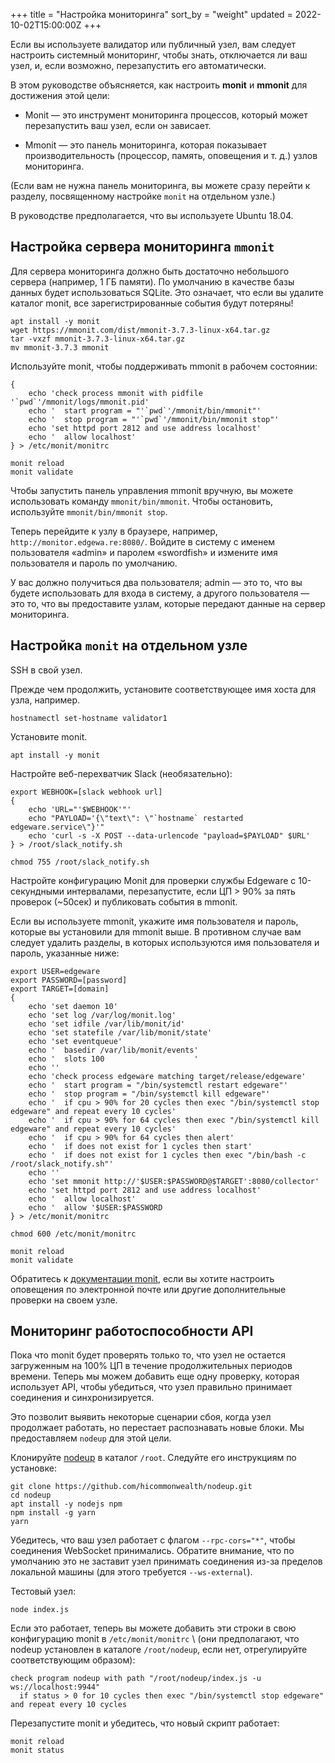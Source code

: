 +++
title = "Настройка мониторинга"
sort_by = "weight"
updated = 2022-10-02T15:00:00Z
+++

Если вы используете валидатор или публичный узел, вам следует настроить системный мониторинг, чтобы знать, отключается ли ваш узел, и, если возможно, перезапустить его автоматически.

В этом руководстве объясняется, как настроить **monit** и **mmonit** для достижения этой цели:

- Monit — это инструмент мониторинга процессов, который может перезапустить ваш узел, если он зависает.

- Mmonit — это панель мониторинга, которая показывает производительность \(процессор, память, оповещения и т. д.\) узлов мониторинга.

\(Если вам не нужна панель мониторинга, вы можете сразу перейти к разделу, посвященному настройке `monit` на отдельном узле.\)

В руководстве предполагается, что вы используете Ubuntu 18.04.

## Настройка сервера мониторинга `mmonit`

Для сервера мониторинга должно быть достаточно небольшого сервера \(например, 1 ГБ памяти\). По умолчанию в качестве базы данных будет использоваться SQLite. Это означает, что если вы удалите каталог monit, все зарегистрированные события будут потеряны!

```
apt install -y monit
wget https://mmonit.com/dist/mmonit-3.7.3-linux-x64.tar.gz
tar -vxzf mmonit-3.7.3-linux-x64.tar.gz
mv mmonit-3.7.3 mmonit
```

Используйте monit, чтобы поддерживать mmonit в рабочем состоянии:

```
{
    echo 'check process mmonit with pidfile '`pwd`'/mmonit/logs/mmonit.pid'
    echo '  start program = "'`pwd`'/mmonit/bin/mmonit"'
    echo '  stop program = "'`pwd`'/mmonit/bin/mmonit stop"'
    echo 'set httpd port 2812 and use address localhost'
    echo '  allow localhost'
} > /etc/monit/monitrc

monit reload
monit validate
```

Чтобы запустить панель управления mmonit вручную, вы можете использовать команду `mmonit/bin/mmonit`. Чтобы остановить, используйте `mmonit/bin/mmonit stop`.

Теперь перейдите к узлу в браузере, например, `http://monitor.edgewa.re:8080/`. Войдите в систему с именем пользователя «admin» и паролем «swordfish» и измените имя пользователя и пароль по умолчанию.

У вас должно получиться два пользователя; admin — это то, что вы будете использовать для входа в систему, а другого пользователя — это то, что вы предоставите узлам, которые передают данные на сервер мониторинга.

## Настройка `monit` на отдельном узле

SSH в свой узел.

Прежде чем продолжить, установите соответствующее имя хоста для узла, например.

```
hostnamectl set-hostname validator1
```

Установите monit.

```
apt install -y monit
```

Настройте веб-перехватчик Slack \(необязательно\):

```
export WEBHOOK=[slack webhook url]
{
    echo 'URL="'$WEBHOOK'"'
    echo "PAYLOAD='{\"text\": \"`hostname` restarted edgeware.service\"}'"
    echo 'curl -s -X POST --data-urlencode "payload=$PAYLOAD" $URL'
} > /root/slack_notify.sh

chmod 755 /root/slack_notify.sh
```

Настройте конфигурацию Monit для проверки службы Edgeware с 10-секундными интервалами, перезапустите, если ЦП &gt; 90% за пять проверок \(~50сек\) и публиковать события в mmonit.

Если вы используете mmonit, укажите имя пользователя и пароль, которые вы установили для mmonit выше. В противном случае вам следует удалить разделы, в которых используются имя пользователя и пароль, указанные ниже:

```
export USER=edgeware
export PASSWORD=[password]
export TARGET=[domain]
{
    echo 'set daemon 10'
    echo 'set log /var/log/monit.log'
    echo 'set idfile /var/lib/monit/id'
    echo 'set statefile /var/lib/monit/state'
    echo 'set eventqueue'
    echo '  basedir /var/lib/monit/events'
    echo '  slots 100                    '
    echo ''
    echo 'check process edgeware matching target/release/edgeware'
    echo '  start program = "/bin/systemctl restart edgeware"'
    echo '  stop program = "/bin/systemctl kill edgeware"'
    echo '  if cpu > 90% for 20 cycles then exec "/bin/systemctl stop edgeware" and repeat every 10 cycles'
    echo '  if cpu > 90% for 64 cycles then exec "/bin/systemctl kill edgeware" and repeat every 10 cycles'
    echo '  if cpu > 90% for 64 cycles then alert'
    echo '  if does not exist for 1 cycles then start'
    echo '  if does not exist for 1 cycles then exec "/bin/bash -c /root/slack_notify.sh"'
    echo ''
    echo 'set mmonit http://'$USER:$PASSWORD@$TARGET':8080/collector'
    echo 'set httpd port 2812 and use address localhost'
    echo '  allow localhost'
    echo '  allow '$USER:$PASSWORD
} > /etc/monit/monitrc

chmod 600 /etc/monit/monitrc

monit reload
monit validate
```

Обратитесь к [документации monit](https://mmonit.com/monit/documentation/monit.html), если вы хотите настроить оповещения по электронной почте или другие дополнительные проверки на своем узле.

## Мониторинг работоспособности API

Пока что monit будет проверять только то, что узел не остается загруженным на 100% ЦП в течение продолжительных периодов времени. Теперь мы можем добавить еще одну проверку, которая использует API, чтобы убедиться, что узел правильно принимает соединения и синхронизируется.

Это позволит выявить некоторые сценарии сбоя, когда узел продолжает работать, но перестает распознавать новые блоки. Мы предоставляем `nodeup` для этой цели.

Клонируйте [nodeup](https://github.com/hicommonwealth/nodeup) в каталог `/root`. Следуйте его инструкциям по установке:

```
git clone https://github.com/hicommonwealth/nodeup.git
cd nodeup
apt install -y nodejs npm
npm install -g yarn
yarn
```

Убедитесь, что ваш узел работает с флагом `--rpc-cors="*"`, чтобы соединения WebSocket принимались. Обратите внимание, что по умолчанию это не заставит узел принимать соединения из-за пределов локальной машины (для этого требуется `--ws-external`).

Тестовый узел:

```
node index.js
```

Если это работает, теперь вы можете добавить эти строки в свою конфигурацию monit в `/etc/monit/monitrc` \ (они предполагают, что nodeup установлен в каталоге `/root/nodeup`, если нет, отрегулируйте соответствующим образом):

```
check program nodeup with path "/root/nodeup/index.js -u ws://localhost:9944"
  if status > 0 for 10 cycles then exec "/bin/systemctl stop edgeware" and repeat every 10 cycles
```

Перезапустите monit и убедитесь, что новый скрипт работает:

```
monit reload
monit status
```
